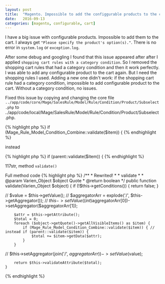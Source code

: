 ```yaml
---
layout: post
title:  "Magento. Impossible to add the configgurable products to the cart."
date:   2016-09-13
categories: [magento, configurable, cart]
---
```


I have a big issue with configurable products. Impossible to add them to the cart. I always get `"Please specify the product's option(s)."`.
There is no error in `system.log` or `exception.log`.

After some debug and googling I found that this issue appeared after after I applied `shopping cart rules with a category condition`. So I removed the shopping cart rules that had a category condition and then it work perfectly. I was able to add any configurable product to the cart again. But I need the shopping rules I used. Adding a new one didn't work: if the shopping cart rule had a category condition, impossible to add configurable product to the cart. Without a category condition, no issues.

Fixed this issue by copying and changing the core file `../app/code/core/Mage/SalesRule/Model/Rule/Condition/Product/Subselect.php` to ../app/code/local/Mage/SalesRule/Model/Rule/Condition/Product/Subselect.php.

{% highlight php %}
	if (Mage_Rule_Model_Condition_Combine::validate($item)) {
{% endhighlight %}

instead

{% highlight php %}
	if (parent::validate($item)) {
{% endhighlight %}

117str, method `validate()`


Full method code
{% highlight php %}
    /**
     * Rewrited!
     * 
     * validate
     *
     * @param Varien_Object $object Quote
     * @return boolean
     */
    public function validate(Varien_Object $object)
    {
        if (!$this->getConditions()) {
            return false;
        }

//        $value = $this->getValue();
//        $aggregatorArr = explode('/', $this->getAggregator());
//        $this->setValue((int)$aggregatorArr[0])->setAggregator($aggregatorArr[1]);

        $attr = $this->getAttribute();
        $total = 0;
        foreach ($object->getQuote()->getAllVisibleItems() as $item) {
            if (Mage_Rule_Model_Condition_Combine::validate($item)) { // instead if (parent::validate($item)) {
                $total += $item->getData($attr);
            }
        }
//        $this->setAggregator(join('/', $aggregatorArr))->setValue($value);

        return $this->validateAttribute($total);
    }
{% endhighlight %}
